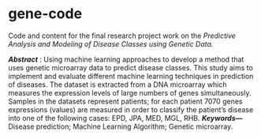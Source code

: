 # gene-code

Code and content for the final research project work on the *Predictive Analysis and Modeling of Disease Classes using Genetic Data.*


**_Abstract_** ​:
Using machine learning approaches to develop a method that uses genetic microarray data to
predict disease classes. This study aims to implement and evaluate different machine 
learning techniques in prediction of diseases.
The dataset is extracted from a DNA microarray which measures the expression levels of large
numbers of genes simultaneously. Samples in the datasets represent patients; for each patient
7070 genes expressions (values) are measured in order to classify the patient’s disease into one
of the following cases: EPD, JPA, MED, MGL, RHB.
**_Keywords—_** ​ ​Disease prediction; Machine Learning Algorithm; Genetic microarray.

